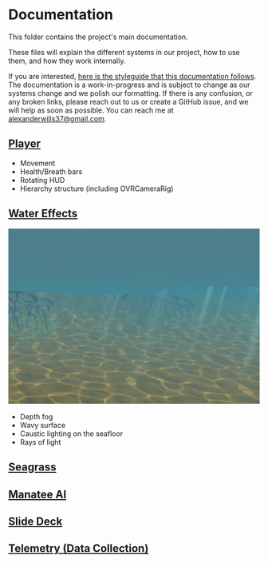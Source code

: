# Documentation
This folder contains the project's main documentation.

These files will explain the different systems in our project, how to use them, and how they work internally.

If you are interested, [here is the styleguide that this documentation follows](./styleguide.md). 
The documentation is a work-in-progress and is subject to change as our systems change 
and we polish our formatting. If there is any confusion, or any broken links,
please reach out to us or create a GitHub issue, and we will help as soon as possible.
You can reach me at alexanderwills37@gmail.com.

## [Player](./Player.md)
- Movement
- Health/Breath bars
- Rotating HUD
- Hierarchy structure (including OVRCameraRig)

## [Water Effects](./Water.md)
![Underwater scene view](./media/underwater-effects.jpg)
- Depth fog
- Wavy surface
- Caustic lighting on the seafloor
- Rays of light

## [Seagrass](./Grass.md)
## [Manatee AI](./ManateeAI.md)
## [Slide Deck](./SlideDeck.md)
## [Telemetry (Data Collection)](./Telemetry.md)